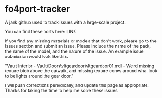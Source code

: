 # fo4port-tracker
A jank github used to track issues with a large-scale project.

You can find these ports here: LINK

If you find any missing materials or models that don't work, please go to the Issues section and submit an issue. Please include the name of the pack, the name of the model, and the nature of the issue. An example issue submission would look like this:

"Vault Interior - Vault\Doors\vltgeardoor\vltgeardoor01.mdl - Weird missing texture blob above the catwalk, and missing texture cones around what look to be lights around the gear door."

I will push corrections periodically, and update this page as appropriate. Thanks for taking the time to help me solve these issues.
